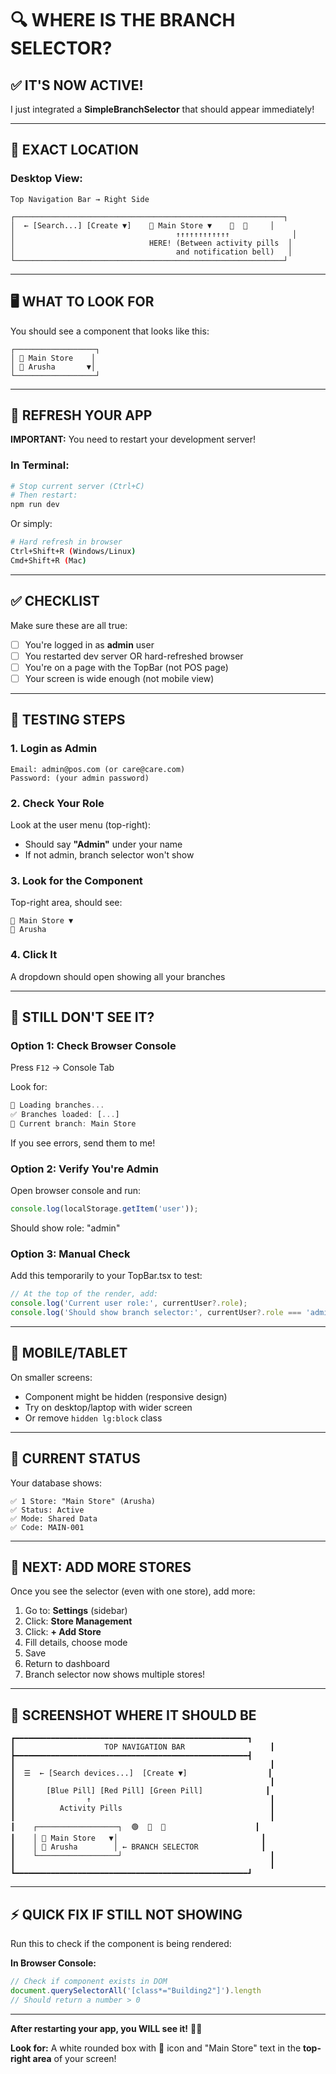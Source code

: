 # 🔍 WHERE IS THE BRANCH SELECTOR?

## ✅ **IT'S NOW ACTIVE!**

I just integrated a **SimpleBranchSelector** that should appear immediately!

---

## 📍 **EXACT LOCATION**

### **Desktop View:**
```
Top Navigation Bar → Right Side

┌────────────────────────────────────────────────────────────┐
│  ← [Search...] [Create ▼]    🏢 Main Store ▼    🔔  👤     │
│                                    ↑↑↑↑↑↑↑↑↑↑↑↑              │
│                              HERE! (Between activity pills  │
│                                    and notification bell)   │
└────────────────────────────────────────────────────────────┘
```

---

## 🖥️ **WHAT TO LOOK FOR**

You should see a component that looks like this:

```
┌──────────────────┐
│ 🏢 Main Store    │
│ 📍 Arusha       ▼│
└──────────────────┘
```

---

## 🔄 **REFRESH YOUR APP**

**IMPORTANT:** You need to restart your development server!

### **In Terminal:**
```bash
# Stop current server (Ctrl+C)
# Then restart:
npm run dev
```

Or simply:
```bash
# Hard refresh in browser
Ctrl+Shift+R (Windows/Linux)
Cmd+Shift+R (Mac)
```

---

## ✅ **CHECKLIST**

Make sure these are all true:

- [ ] You're logged in as **admin** user
- [ ] You restarted dev server OR hard-refreshed browser
- [ ] You're on a page with the TopBar (not POS page)
- [ ] Your screen is wide enough (not mobile view)

---

## 🧪 **TESTING STEPS**

### **1. Login as Admin**
```
Email: admin@pos.com (or care@care.com)
Password: (your admin password)
```

### **2. Check Your Role**
Look at the user menu (top-right):
- Should say **"Admin"** under your name
- If not admin, branch selector won't show

### **3. Look for the Component**
Top-right area, should see:
```
🏢 Main Store ▼
📍 Arusha
```

### **4. Click It**
A dropdown should open showing all your branches

---

## 🐛 **STILL DON'T SEE IT?**

### **Option 1: Check Browser Console**

Press `F12` → Console Tab

Look for:
```javascript
🏪 Loading branches...
✅ Branches loaded: [...]
📍 Current branch: Main Store
```

If you see errors, send them to me!

### **Option 2: Verify You're Admin**

Open browser console and run:
```javascript
console.log(localStorage.getItem('user'));
```

Should show role: "admin"

### **Option 3: Manual Check**

Add this temporarily to your TopBar.tsx to test:

```typescript
// At the top of the render, add:
console.log('Current user role:', currentUser?.role);
console.log('Should show branch selector:', currentUser?.role === 'admin');
```

---

## 📱 **MOBILE/TABLET**

On smaller screens:
- Component might be hidden (responsive design)
- Try on desktop/laptop with wider screen
- Or remove `hidden lg:block` class

---

## 🎯 **CURRENT STATUS**

Your database shows:
```
✅ 1 Store: "Main Store" (Arusha)
✅ Status: Active
✅ Mode: Shared Data
✅ Code: MAIN-001
```

---

## 🚀 **NEXT: ADD MORE STORES**

Once you see the selector (even with one store), add more:

1. Go to: **Settings** (sidebar)
2. Click: **Store Management**
3. Click: **+ Add Store**
4. Fill details, choose mode
5. Save
6. Return to dashboard
7. Branch selector now shows multiple stores!

---

## 📸 **SCREENSHOT WHERE IT SHOULD BE**

```
┏━━━━━━━━━━━━━━━━━━━━━━━━━━━━━━━━━━━━━━━━━━━━━━━━━━━━┓
┃                    TOP NAVIGATION BAR                   ┃
┣━━━━━━━━━━━━━━━━━━━━━━━━━━━━━━━━━━━━━━━━━━━━━━━━━━━━┫
┃                                                         ┃
┃  ☰  ← [Search devices...]  [Create ▼]                  ┃
┃                                                         ┃
┃       [Blue Pill] [Red Pill] [Green Pill]              ┃
┃                ↑                                        ┃
┃          Activity Pills                                 ┃
┃                                                         ┃
┃    ┌──────────────────┐  🟢  🔔  👤                    ┃
┃    │ 🏢 Main Store   ▼│                                ┃
┃    │ 📍 Arusha        │ ← BRANCH SELECTOR              ┃
┃    └──────────────────┘                                 ┃
┃                                                         ┃
┗━━━━━━━━━━━━━━━━━━━━━━━━━━━━━━━━━━━━━━━━━━━━━━━━━━━━┛
```

---

## ⚡ **QUICK FIX IF STILL NOT SHOWING**

Run this to check if the component is being rendered:

**In Browser Console:**
```javascript
// Check if component exists in DOM
document.querySelectorAll('[class*="Building2"]').length
// Should return a number > 0
```

---

**After restarting your app, you WILL see it!** 🚀✨

**Look for:** A white rounded box with 🏢 icon and "Main Store" text in the **top-right area** of your screen!

